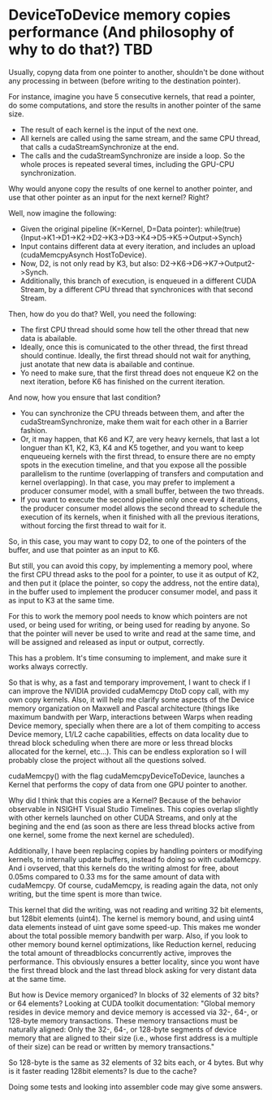 # DeviceToDevice memory copies performance (And philosophy of why to do that?) TBD

Usually, copyng data from one pointer to another, shouldn't be done without any processing in between (before writing to the destination pointer). 

For instance, imagine you have 5 consecutive kernels, that read a pointer, do some computations, and store the results in another pointer of the same size. 
- The result of each kernel is the input of the next one.
- All kernels are called using the same stream, and the same CPU thread, that calls a cudaStreamSynchronize at the end.
- The calls and the cudaStreamSynchronize are inside a loop. So the whole proces is repeated several times, including the GPU-CPU synchronization.

Why would anyone copy the results of one kernel to another pointer, and use that other pointer as an input for the next kernel? Right?

Well, now imagine the following:
- Given the original pipeline (K=Kernel, D=Data pointer): while(true) {Input->K1->D1->K2->D2->K3->D3->K4->D5->K5->Output->Synch}
- Input contains different data at every iteration, and includes an upload (cudaMemcpyAsynch HostToDevice).
- Now, D2, is not only read by K3, but also: D2->K6->D6->K7->Output2->Synch.
- Additionally, this branch of execution, is enqueued in a different CUDA Stream, by a different CPU thread that synchronices with that second Stream.

Then, how do you do that? Well, you need the following:
- The first CPU thread should some how tell the other thread that new data is abailable.
- Ideally, once this is comunicated to the other thread, the first thread should continue. Ideally, the first thread should not wait for anything, just anotate that new data is abailable and continue.
- Yo need to make sure, that the first thread does not enqueue K2 on the next iteration, before K6 has finished on the current iteration.

And now, how you ensure that last condition?
- You can synchronize the CPU threads between them, and after the cudaStreamSynchronize, make them wait for each other in a Barrier fashion.
- Or, it may happen, that K6 and K7, are very heavy kernels, that last a lot longuer than K1, K2, K3, K4 and K5 together, and you want to keep enqueueing kernels with the first thread, to ensure there are no empty spots in the execution timeline, and that you expose all the possible parallelism to the runtime (overlapping of transfers and computation and kernel overlapping). In that case, you may prefer to implement a producer consumer model, with a small buffer, between the two threads.
- If you want to execute the second pipeline only once every 4 iterations, the producer consumer model allows the second thread to schedule the execution of its kernels, when it finished with all the previous iterations, without forcing the first thread to wait for it.

So, in this case, you may want to copy D2, to one of the pointers of the buffer, and use that pointer as an input to K6.

But still, you can avoid this copy, by implementing a memory pool, where the first CPU thread asks to the pool for a pointer, to use it as output of K2, and then put it (place the pointer, so copy the address, not the entire data), in the buffer used to implement the producer consumer model, and pass it as input to K3 at the same time.

For this to work the memory pool needs to know which pointers are not used, or being used for writing, or being used for reading by anyone. So that the pointer will never be used to write and read at the same time, and will be assigned and released as input or output, correctly.

This has a problem. It's time consuming to implement, and make sure it works always correctly.

So that is why, as a fast and temporary improvement, I want to check if I can improve the NVIDIA provided cudaMemcpy DtoD copy call, with my own copy kernels. Also, it will help me clarify some aspects of the Device memory organization on Maxwell and Pascal architecture (things like maximum bandwith per Warp, interactions between Warps when reading Device memory, specially when there are a lot of them compiting to access Device memory, L1/L2 cache capabilities, effects on data locality due to thread block scheduling when there are more or less thread blocks allocated for the kernel, etc...). This can be endless exploration so I will probably close the project without all the questions solved.

cudaMemcpy() with the flag cudaMemcpyDeviceToDevice, launches a Kernel that performs the copy of data from one GPU pointer to another.

Why did I think that this copies are a Kernel? Because of the behavior observable in NSIGHT Visual Studio Timelines. This copies overlap slightly with other kernels launched on other CUDA Streams, and only at the begining and the end (as soon as there are less thread blocks active from one kernel, some frome the next kernel are scheduled).

Additionally, I have been replacing copies by handling pointers or modifying kernels, to internally update buffers, instead fo doing so with cudaMemcpy. And i ovserved, that this kernels do the writing almost for free, about 0.05ms compared to 0.33 ms for the same amount of data with cudaMemcpy. Of course, cudaMemcpy, is reading again the data, not only writing, but the time spent is more than twice.

This kernel that did the writing, was not reading and writing 32 bit elements, but 128bit elements (uint4). The kernel is memory bound, and using uint4 data elements instead of uint gave some speed-up. This makes me wonder about the total possible memory bandwith per warp. Also, if you look to other memory bound kernel optimizations, like Reduction kernel, reducing the total amount of threadblocks concurrently active, improves the performance. This obviously ensures a better locality, since you wont have the first thread block and the last thread block asking for very distant data at the same time.

But how is Device memory organiced? In blocks of 32 elements of 32 bits? or 64 elements?
Looking at CUDA toolkit documentation: "Global memory resides in device memory and device memory is accessed via 32-, 64-, or 128-byte memory transactions. These memory transactions must be naturally aligned: Only the 32-, 64-, or 128-byte segments of device memory that are aligned to their size (i.e., whose first address is a multiple of their size) can be read or written by memory transactions."

So 128-byte is the same as 32 elements of 32 bits each, or 4 bytes. But why is it faster reading 128bit elements? Is due to the cache?

Doing some tests and looking into assembler code may give some answers.
